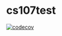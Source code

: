 # cs107test

[![codecov](https://codecov.io/gh/tngamsangrat1/cs107test/branch/main/graph/badge.svg?token=XBN2ENVDSF)](https://codecov.io/gh/tngamsangrat1/cs107test)